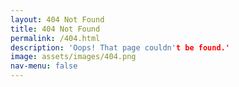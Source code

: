 ```yaml
---
layout: 404 Not Found
title: 404 Not Found
permalink: /404.html
description: 'Oops! That page couldn't be found.'
image: assets/images/404.png
nav-menu: false
---
```

